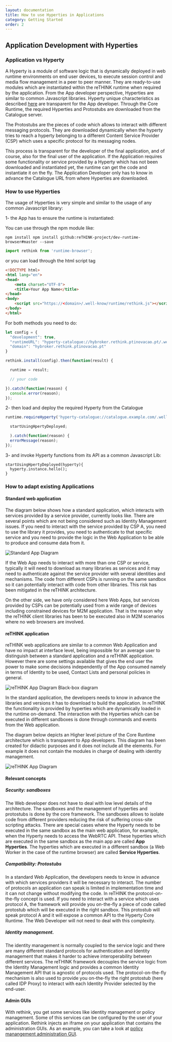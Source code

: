 ```yaml
---
layout: documentation
title: How to use Hyperties in Applications
category: Getting Started
order: 2
---
```


Application Development with Hyperties
-----------------------

### Application vs Hyperty

A Hyperty is a module of software logic that is dynamically deployed in web runtime environments on end user devices, to execute session control and media flow management in a peer to peer manner. They are ready-to-use modules which are instantiated within the reTHINK runtime when required by the application. From the App developer perspective, Hyperties are similar to common Javascript libraries. Hyperty unique characteristics as described [here](hyperty.md) are transparent for the App developer. Through the Core Runtime, the required Hyperties and Protostubs are downloaded from the Catalogue server.

The Protostubs are the pieces of code which allows to interact with different messaging protocols. They are downloaded dynamically when the hyperty tries to reach a hyperty belonging to a different Content Service Provider (CSP) which uses a specific protocol for its messaging nodes.

This process is transparent for the developer of the final application, and of course, also for the final user of the application. If the Application requires some functionality or service provided by a Hyperty which has not been downloaded and instantiated yet, the runtime can get the code and instantiate it on the fly. The Application Developer only has to know in advance the Catalogue URL from where Hyperties are downloaded.


### How to use Hyperties

The usage of Hyperties is very simple and similar to the usage of any common Javascript library:

1- the App has to ensure the runtime is instantiated:

You can use through the npm module like:
```shell
npm install npm install github:reTHINK-project/dev-runtime-browser#master --save
```
```javascript
import rethink from 'runtime-browser';
```

or you can load through the html script tag

```html
<!DOCTYPE html>
<html lang="en">
<head>
    <meta charset="UTF-8">
    <title>Your App Name</title>
</head>
<body>
    <script src="https://<domain>/.well-know/runtime/rethink.js"></script>
</body>
</html>
```

For both methods you need to do:

```javascript
let config = {
  "development": true,
  "runtimeURL": "hyperty-catalogue://hybroker.rethink.ptinovacao.pt/.well-known/runtime/Runtime",
  "domain": "hybroker.rethink.ptinovacao.pt"
}

rethink.install(config).then(function(result) {

  runtime = result;

  // your code

}).catch(function(reason) {
  console.error(reason);
});
```

2- then load and deploy the required Hyperty from the Catalogue

```javascript
runtime.requireHyperty('hyperty-catalogue://catalogue.example.com/.well-known/hyperty/HelloWorldReporter').then(

  startUsingHpertyDeployed;

  ).catch(function(reason) {
  errorMessage(reason);
});
```

3- and invoke Hyperty functions from its API as a common Javascript Lib:

```
startUsingHpertyDeployed(hyperty){
  hyperty.instance.hello();
}

```

### How to adapt existing Applications

#### Standard web application
The diagram below shows how a standard application, which interacts with services provided by a service provider, currently looks like. There are several points which are not being considered such as Identity Management issues. If you need to interact with the service provided by CSP A, you need to use the library it provides, you need to authenticate to that specific service and you need to provide the logic in the Web Application to be able to produce and consume data from it.

![Standard App Diagram](standard_app_diagrams.png)

If the Web App needs to interact with more than one CSP or service, typically it will need to download as many libraries as services and it may need to authenticate against the service provider with several identities and mechanisms. The code from different CSPs is running on the same sandbox so it can potentially interact with code from other libraries. This risk has been mitigated in the reTHINK architecture.

On the other side, we have only considered here Web Apps, but services provided by CSPs can be potentially used from a wide range of devices including constrained devices for M2M application. That is the reason why the reTHINK client libraries has been to be executed also in M2M scenarios where no web browsers are involved.

#### reTHINK application
reTHINK web applications are similar to a common Web Application and have no impact at interface level, being impossible for an average user to distinguish between a standard application and a reTHINK application. However there are some settings available that gives the end user the power to make some decisions independently of the App consumed namely in terms of Identity to be used, Contact Lists and personal policies in general.

![reTHINK App Diagram Black-box diagram](hyperty-app-black-box.png)

In the standard application, the developers needs to know in advance the libraries and versions it has to download to build the application. In reTHINK the functionality is provided by hyperties which are dynamically loaded in the runtime on-demand. The interaction with the Hyperties which can be executed in different sandboxes is done through commands and events from the Web application.


The diagram below depicts an Higher level picture of the Core Runtime architecture which is transparent to App developers. This diagram has been created for didactic purposes and it does not include all the elements. For example it does not contain the modules in charge of dealing with identity management.

![reTHINK App Diagram](hyperty_app_diagrams.png)


#### Relevant concepts
##### Security: sandboxes
The Web developer does not have to deal with low level details of the architecture. The sandboxes and the management of hyperties and protostubs is done by the core framework. The sandboxes allows to isolate code from different providers reducing the risk of suffering cross-site scripting attacks.
There are special cases where the Hyperty needs to be executed in the same sandbox as the main web application, for example, when the Hyperty needs to access the WebRTC API. These hyperties which are executed in the same sandbox as the main app are called **App Hyperties**. The hyperties which are executed in a different sandbox (a Web Worker in the case of the runtime browser) are called **Service Hyperties**.  

##### Compatibility: Protostubs
In a standard Web Application, the developers needs to know in advance with which services providers it will be necessary to interact. The number of protocols an application can speak is limited in implementation time and it can not change without modifying the code. In reTHINK the protocol-on-the-fly concept is used. If you need to interact with a service which uses protocol A, the framework will provide you on-the-fly a piece of code called protostub which will be executed in the right sandbox. This protostub will speak protocol A and it will expose a common API to the Hyperty Core Runtime. The Web Developer will not need to deal with this complexity.   

##### Identity management.
The identity management is normally coupled to the service logic and there are many different standard protocols for authentication and Identity management that makes it harder to achieve interoperability between different services. The reTHINK framework decouples the service logic from the Identity Management logic and provides a common Identity Management API that is agnostic of protocols used. The protocol-on-the-fly mechanism is also used to provide you on-the-fly the right protostub (here called IDP Proxy) to interact with each Identity Provider selected by the end-user.

#### Admin GUIs

With rethink, you get some services like identity management or policy management. Some of this services can be configured by the user of your application. Rethink injects an iframe on your application that contains the administration GUIs. As an example, you can take a look at [policy manangement administration GUI](../policy-management/user-interface.md).
